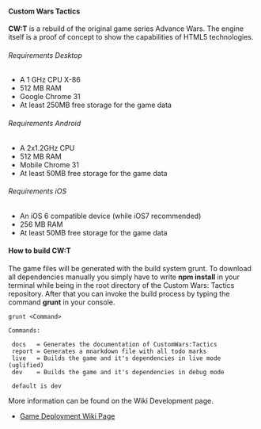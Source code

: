 #### Custom Wars Tactics

**CW:T** is a rebuild of the original game series Advance Wars. The engine itself is a proof of concept to show the capabilities of HTML5 technologies. 

###### Requirements Desktop

* A 1 GHz CPU X-86
* 512 MB RAM
* Google Chrome 31
* At least 250MB free storage for the game data 

###### Requirements Android

* A 2x1.2GHz CPU 
* 512 MB RAM
* Mobile Chrome 31
* At least 50MB free storage for the game data

###### Requirements iOS

* An iOS 6 compatible device (while iOS7 recommended)
* 256 MB RAM
* At least 50MB free storage for the game data

#### How to build CW:T

The game files will be generated with the build system grunt. To download all dependencies manually you simply have to write **npm install** in your terminal while being in the root directory of the Custom Wars: Tactics repository. After that you can invoke the build process by typing the command **grunt** in your console.

    grunt <Command>

    Commands:

     docs   = Generates the documentation of CustomWars:Tactics
     report = Generates a mnarkdown file with all todo marks
     live   = Builds the game and it's dependencies in live mode (uglified)
     dev    = Builds the game and it's dependencies in debug mode
     
     default is dev

More information can be found on the Wiki Development page.
- [Game Deployment Wiki Page](https://github.com/ctomni231/cwtactics/wiki/Deployment-Documentation)
